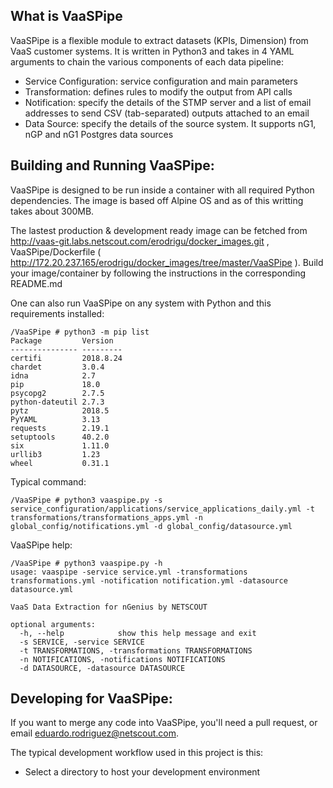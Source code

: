 ## What is VaaSPipe

VaaSPipe is a flexible module to extract datasets (KPIs, Dimension) from VaaS customer systems.
It is written in Python3 and takes in 4 YAML arguments to chain the various components of each data pipeline:

- Service Configuration: service configuration and main parameters
- Transformation: defines rules to modify the output from API calls
- Notification: specify the details of the STMP server and a list of email addresses to send CSV (tab-separated) outputs attached to an email
- Data Source: specify the details of the source system. It supports nG1, nGP and nG1 Postgres data sources

## Building and Running VaaSPipe:

VaaSPipe is designed to be run inside a container with all required Python dependencies. The image is based off Alpine OS and as of this writting takes about 300MB.

The lastest production & development ready image can be fetched from http://vaas-git.labs.netscout.com/erodrigu/docker_images.git , VaaSPipe/Dockerfile
( http://172.20.237.165/erodrigu/docker_images/tree/master/VaaSPipe ).  Build your image/container by following the instructions in the corresponding README.md

One can also run VaaSPipe on any system with Python and this requirements installed:

```
/VaaSPipe # python3 -m pip list
Package         Version
--------------- ---------
certifi         2018.8.24
chardet         3.0.4
idna            2.7
pip             18.0
psycopg2        2.7.5
python-dateutil 2.7.3
pytz            2018.5
PyYAML          3.13
requests        2.19.1
setuptools      40.2.0
six             1.11.0
urllib3         1.23
wheel           0.31.1

```

Typical command:

```
/VaaSPipe # python3 vaaspipe.py -s service_configuration/applications/service_applications_daily.yml -t transformations/transformations_apps.yml -n global_config/notifications.yml -d global_config/datasource.yml
```

VaaSPipe help:

```
/VaaSPipe # python3 vaaspipe.py -h
usage: vaaspipe -service service.yml -transformations transformations.yml -notification notification.yml -datasource datasource.yml

VaaS Data Extraction for nGenius by NETSCOUT

optional arguments:
  -h, --help            show this help message and exit
  -s SERVICE, -service SERVICE
  -t TRANSFORMATIONS, -transformations TRANSFORMATIONS
  -n NOTIFICATIONS, -notifications NOTIFICATIONS
  -d DATASOURCE, -datasource DATASOURCE
```

## Developing for VaaSPipe:

If you want to merge any code into VaaSPipe, you'll need a pull request, or email eduardo.rodriguez@netscout.com.

The typical development workflow used in this project is this:

- Select a directory to host your development environment

